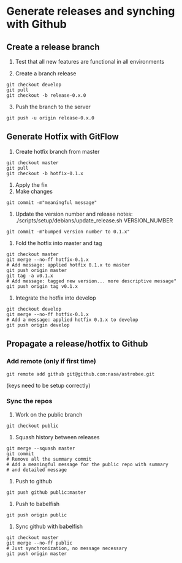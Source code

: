 # Generate releases and synching with Github

## Create a release branch

1. Test that all new features are functional in all environments

2. Create a branch release
```
git checkout develop
git pull
git checkout -b release-0.x.0
```

3. Push the branch to the server
```
git push -u origin release-0.x.0
```

## Generate Hotfix with GitFlow

1. Create hotfix branch from master
```
git checkout master
git pull
git checkout -b hotfix-0.1.x
```

1. Apply the fix
  1. Make changes
```
git commit -m"meaningful message"
```
  1. Update the version number and release notes: ./scripts/setup/debians/update\_release.sh VERSION\_NUMBER
```
git commit -m"bumped version number to 0.1.x"
```

1. Fold the hotfix into master and tag
```
git checkout master
git merge --no-ff hotfix-0.1.x
# Add message: applied hotfix 0.1.x to master
git push origin master
git tag -a v0.1.x
# Add message: tagged new version... more descriptive message"
git push origin tag v0.1.x
```

1. Integrate the hotfix into develop
```
git checkout develop
git merge --no-ff hotfix-0.1.x
# Add a message: applied hotfix 0.1.x to develop
git push origin develop
```

## Propagate a release/hotfix to Github

### Add remote (only if first time)
```
git remote add github git@github.com:nasa/astrobee.git
```
(keys need to be setup correctly)

### Sync the repos

1. Work on the public branch
```
git checkout public
```

1. Squash history between releases
```
git merge --squash master
git commit
# Remove all the summary commit
# Add a meaningful message for the public repo with summary
# and detailed message
```

1. Push to github
```
git push github public:master
```

1. Push to babelfish
```
git push origin public
```

1. Sync github with babelfish
```
git checkout master
git merge --no-ff public
# Just synchronization, no message necessary
git push origin master
```
